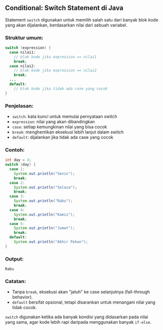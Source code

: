 ## Conditional: Switch Statement di Java

Statement `switch` digunakan untuk memilih salah satu dari banyak blok kode yang akan dijalankan, berdasarkan nilai dari sebuah variabel.

### Struktur umum:
```java
switch (expression) {
  case nilai1:
    // blok kode jika expression == nilai1
    break;
  case nilai2:
    // blok kode jika expression == nilai2
    break;
  ...
  default:
    // blok kode jika tidak ada case yang cocok
}
```

### Penjelasan:
- `switch`: kata kunci untuk memulai pernyataan switch
- `expression`: nilai yang akan dibandingkan
- `case`: setiap kemungkinan nilai yang bisa cocok
- `break`: menghentikan eksekusi lebih lanjut dalam switch
- `default`: dijalankan jika tidak ada case yang cocok

### Contoh:
```java
int day = 3;
switch (day) {
  case 1:
    System.out.println("Senin");
    break;
  case 2:
    System.out.println("Selasa");
    break;
  case 3:
    System.out.println("Rabu");
    break;
  case 4:
    System.out.println("Kamis");
    break;
  case 5:
    System.out.println("Jumat");
    break;
  default:
    System.out.println("Akhir Pekan");
}
```

### Output:
```
Rabu
```

### Catatan:
- Tanpa `break`, eksekusi akan "jatuh" ke case selanjutnya (fall-through behavior).
- `default` bersifat opsional, tetapi disarankan untuk menangani nilai yang tidak cocok.

`switch` digunakan ketika ada banyak kondisi yang didasarkan pada nilai yang sama, agar kode lebih rapi daripada menggunakan banyak `if-else`.


